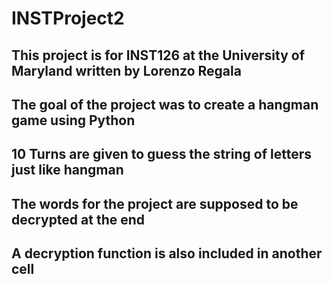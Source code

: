 # INSTProject2
## This project is for INST126 at the University of Maryland written by Lorenzo Regala
## The goal of the project was to create a hangman game using Python
## 10 Turns are given to guess the string of letters just like hangman
## The words for the project are supposed to be decrypted at the end
## A decryption function is also included in another cell
